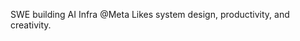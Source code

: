 SWE building AI Infra @Meta
Likes system design, productivity, and creativity.

<!---
adakeefer/adakeefer is a ✨ special ✨ repository because its `README.md` (this file) appears on your GitHub profile.
You can click the Preview link to take a look at your changes.
--->
